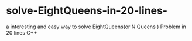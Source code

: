 # solve-EightQueens-in-20-lines-
a interesting and easy way to solve EightQueens(or N Queens ) Problem in 20 lines C++
